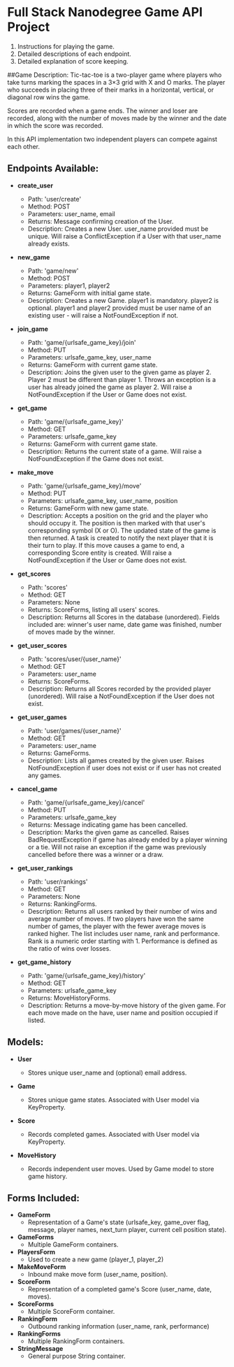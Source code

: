 # Full Stack Nanodegree Game API Project

1) Instructions for playing the game.
2) Detailed descriptions of each endpoint.
3) Detailed explanation of score keeping.

##Game Description:
Tic-tac-toe is a two-player game where players who take turns marking the spaces
in a 3×3 grid with X and O marks. The player who succeeds in placing three of their
marks in a horizontal, vertical, or diagonal row wins the game.

Scores are recorded when a game ends. The winner and loser are recorded, along with
the number of moves made by the winner and the date in which the score was recorded.

In this API implementation two independent players can compete against each other.

## Endpoints Available:
 - **create_user**
    - Path: 'user/create'
    - Method: POST
    - Parameters: user_name, email
    - Returns: Message confirming creation of the User.
    - Description: Creates a new User. user_name provided must be unique. Will
    raise a ConflictException if a User with that user_name already exists.

 - **new_game**
    - Path: 'game/new'
    - Method: POST
    - Parameters: player1, player2
    - Returns: GameForm with initial game state.
    - Description: Creates a new Game. player1 is mandatory. player2 is optional.
    player1 and player2 provided must be user name of an existing user - will
    raise a NotFoundException if not.

 - **join_game**
    - Path: 'game/{urlsafe_game_key}/join'
    - Method: PUT
    - Parameters: urlsafe_game_key, user_name
    - Returns: GameForm with current game state.
    - Description: Joins the given user to the given game as player 2. Player 2
    must be different than player 1. Throws an exception is a user has already
    joined the game as player 2.
    Will raise a NotFoundException if the User or Game does not exist.

 - **get_game**
    - Path: 'game/{urlsafe_game_key}'
    - Method: GET
    - Parameters: urlsafe_game_key
    - Returns: GameForm with current game state.
    - Description: Returns the current state of a game.
    Will raise a NotFoundException if the Game does not exist.

 - **make_move**
    - Path: 'game/{urlsafe_game_key}/move'
    - Method: PUT
    - Parameters: urlsafe_game_key, user_name, position
    - Returns: GameForm with new game state.
    - Description: Accepts a position on the grid and the player who should
    occupy it. The position is then marked with that user's corresponding
    symbol (X or O). The updated state of the game is then returned.
    A task is created to notify the next player that it is their turn to play.
    If this move causes a game to end, a corresponding Score entity is created.
    Will raise a NotFoundException if the User or Game does not exist.

 - **get_scores**
    - Path: 'scores'
    - Method: GET
    - Parameters: None
    - Returns: ScoreForms, listing all users' scores.
    - Description: Returns all Scores in the database (unordered). Fields
    included are: winner's user name, date game was finished, number of moves
     made by the winner.

 - **get_user_scores**
    - Path: 'scores/user/{user_name}'
    - Method: GET
    - Parameters: user_name
    - Returns: ScoreForms.
    - Description: Returns all Scores recorded by the provided player (unordered).
    Will raise a NotFoundException if the User does not exist.

 - **get_user_games**
    - Path: 'user/games/{user_name}'
    - Method: GET
    - Parameters: user_name
    - Returns: GameForms.
    - Description: Lists all games created by the given user.
    Raises NotFoundException if user does not exist or if user has not created
    any games.

 - **cancel_game**
    - Path: 'game/{urlsafe_game_key}/cancel'
    - Method: PUT
    - Parameters: urlsafe_game_key
    - Returns: Message indicating game has been cancelled.
    - Description: Marks the given game as cancelled.
    Raises BadRequestException if game has already ended by a player winning
    or a tie. Will not raise an exception if the game was previously cancelled
    before there was a winner or a draw.

 - **get_user_rankings**
    - Path: 'user/rankings'
    - Method: GET
    - Parameters: None
    - Returns: RankingForms.
    - Description: Returns all users ranked by their number of wins and average
    number of moves. If two players have won the same number of games, the
    player with the fewer average moves is ranked higher. The list includes
    user name, rank and performance. Rank is a numeric order starting with 1.
    Performance is defined as the ratio of wins over losses.

 - **get_game_history**
    - Path: 'game/{urlsafe_game_key}/history'
    - Method: GET
    - Parameters: urlsafe_game_key
    - Returns: MoveHistoryForms.
    - Description: Returns a move-by-move history of the given game. For each
    move made on the have, user name and position occupied if listed.

## Models:
 - **User**
    - Stores unique user_name and (optional) email address.

 - **Game**
    - Stores unique game states. Associated with User model via KeyProperty.

 - **Score**
    - Records completed games. Associated with User model via KeyProperty.

- **MoveHistory**
    - Records independent user moves. Used by Game model to store game history.

## Forms Included:
 - **GameForm**
    - Representation of a Game's state (urlsafe_key, game_over flag, message,
    player names, next_turn player, current cell position state).
 - **GameForms**
    - Multiple GameForm containers.
 - **PlayersForm**
    - Used to create a new game (player_1, player_2)
 - **MakeMoveForm**
    - Inbound make move form (user_name, position).
 - **ScoreForm**
    - Representation of a completed game's Score (user_name, date, moves).
 - **ScoreForms**
    - Multiple ScoreForm container.
 - **RankingForm**
    - Outbound ranking information (user_name, rank, performance)
 - **RankingForms**
    - Multiple RankingForm containers.
 - **StringMessage**
    - General purpose String container.
